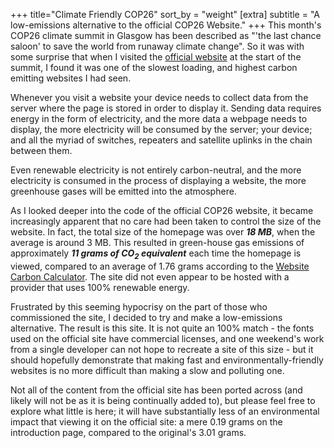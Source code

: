 +++
title="Climate Friendly COP26"
sort_by = "weight"
[extra]
subtitle = "A low-emissions alternative to the official COP26 Website."
+++
This month's COP26 climate summit in Glasgow has been described as "'the last chance saloon' to save the world from runaway climate change". So it was with some surprise that when I visited the [official website](https://ukcop26.org/) at the start of the summit, I found it was one of the slowest loading, and highest carbon emitting websites I had seen.

Whenever you visit a website your device needs to collect data from the server where the page is stored in order to display it. Sending data requires energy in the form of electricity, and the more data a webpage needs to display, the more electricity will be consumed by the server; your device; and all the myriad of switches, repeaters and satellite uplinks in the chain between them.

Even renewable electricity is not entirely carbon-neutral, and the more electricity is consumed in the process of displaying a website, the more greenhouse gases will be emitted into the atmosphere.

As I looked deeper into the code of the official COP26 website, it became increasingly apparent that no care had been taken to control the size of the website. In fact, the total size of the homepage was over ***18 MB***, when the average is around 3 MB. This resulted in green-house gas emissions of approximately ***11 grams of CO<sub>2</sub> equivalent*** each time the homepage is viewed, compared to an average of 1.76 grams according to the [Website Carbon Calculator](https://www.websitecarbon.com/). The site did not even appear to be hosted with a provider that uses 100% renewable energy.

Frustrated by this seeming hypocrisy on the part of those who commissioned the site, I decided to try and make a low-emissions alternative. The result is this site. It is not quite an 100% match - the fonts used on the official site have commercial licenses, and one weekend's work from a single developer can not hope to recreate a site of this size - but it should hopefully demonstrate that making fast and environmentally-friendly websites is no more difficult than making a slow and polluting one.

Not all of the content from the official site has been ported across (and likely will not be as it is being continually added to), but please feel free to explore what little is here; it will have substantially less of an environmental impact that viewing it on the official site: a mere 0.19 grams on the introduction page, compared to the original's 3.01 grams.